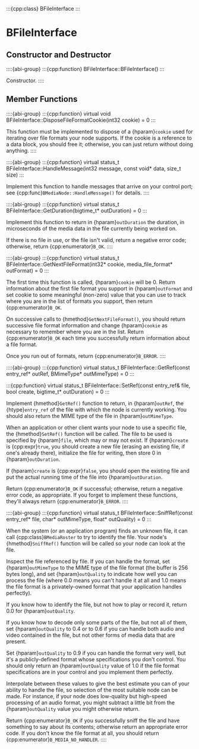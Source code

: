 :::{cpp:class} BFileInterface
:::

# BFileInterface

## Constructor and Destructor

::::{abi-group}
:::{cpp:function} BFileInterface::BFileInterface()
:::

Constructor.
::::

## Member Functions

::::{abi-group}
:::{cpp:function} virtual void BFileInterface::DisposeFileFormatCookie(int32 cookie) = 0
:::

This function must be implemented to dispose of a {hparam}`cookie` used
for iterating over file formats your node supports. If the cookie is a
reference to a data block, you should free it; otherwise, you can just
return without doing anything.
::::

::::{abi-group}
:::{cpp:function} virtual status_t BFileInterface::HandleMessage(int32 message, const void* data, size_t size)
:::

Implement this function to handle messages that arrive on your control
port; see {cpp:func}`BMediaNode::HandleMessage()` for details.
::::

::::{abi-group}
:::{cpp:function} virtual status_t BFileInterface::GetDuration(bigtime_t* outDuration) = 0
:::

Implement this function to return in {hparam}`outDuration` the duration,
in microseconds of the media data in the file currently being worked on.

If there is no file in use, or the file isn't valid, return a negative
error code; otherwise, return {cpp:enumerator}`B_OK`.
::::

::::{abi-group}
:::{cpp:function} virtual status_t BFileInterface::GetNextFileFormat(int32* cookie, media_file_format* outFormat) = 0
:::

The first time this function is called, {hparam}`cookie` will be 0. Return
information about the first file format you support in {hparam}`outFormat`
and set cookie to some meaningful (non-zero) value that you can use to
track where you are in the list of formats you support, then return
{cpp:enumerator}`B_OK`.

On successive calls to {hmethod}`GetNextFileFormat()`, you should return
successive file format information and change {hparam}`cookie` as necessary
to remember where you are in the list. Return {cpp:enumerator}`B_OK` each
time you successfully return information about a file format.

Once you run out of formats, return {cpp:enumerator}`B_ERROR`.
::::

::::{abi-group}
:::{cpp:function} virtual status_t BFileInterface::GetRef(const entry_ref* outRef, BMimeType* outMimeType) = 0
:::

:::{cpp:function} virtual status_t BFileInterface::SetRef(const entry_ref& file, bool create, bigtime_t* outDuration) = 0
:::

Implement {hmethod}`GetRef()` function to return, in {hparam}`outRef`, the
{htype}`entry_ref` of the file with which the node is currently working.
You should also return the MIME type of the file in {hparam}`outMimeType`.

When an application or other client wants your node to use a specific
file, the {hmethod}`SetRef()` function will be called. The file to be used
is specified by {hparam}`file`, which may or may not exist. If
{hparam}`create` is {cpp:expr}`true`, you should create a new file (erasing
an existing file, if one's already there), initialize the file for writing,
then store 0 in {hparam}`outDuration`.

If {hparam}`create` is {cpp:expr}`false`, you should open the existing
file and put the actual running time of the file into
{hparam}`outDuration`.

Return {cpp:enumerator}`B_OK` if successful; otherwise, return a negative
error code, as appropriate. If you forget to implement these functions,
they'll always return {cpp:enumerator}`B_ERROR`.
::::

::::{abi-group}
:::{cpp:function} virtual status_t BFileInterface::SniffRef(const entry_ref* file, char* outMimeType, float* outQuality) = 0
:::

When the system (or an application program) finds an unknown file, it can
call {cpp:class}`BMediaRoster` to try to identify the file. Your node's
{hmethod}`SniffRef()` function will be called so your node can look at the
file.

Inspect the file referenced by file. If you can handle the format, set
{hparam}`outMimeType` to the MIME type of the file format (the buffer is
256 bytes long), and set {hparam}`outQuality` to indicate how well you can
process the file (where 0.0 means you can't handle it at all and 1.0 means
the file format is a privately-owned format that your application handles
perfectly).

If you know how to identify the file, but not how to play or record it,
return 0.0 for {hparam}`outQuality`.

If you know how to decode only some parts of the file, but not all of
them, set {hparam}`outQuality` to 0.4 or to 0.6 if you can handle both
audio and video contained in the file, but not other forms of media data
that are present.

Set {hparam}`outQuality` to 0.9 if you can handle the format very well,
but it's a publicly-defined format whose specifications you don't control.
You should only return an {hparam}`outQuality` value of 1.0 if the file
format specifications are in your control and you implement them perfectly.

Interpolate between these values to give the best estimate you can of your
ability to handle the file, so selection of the most suitable node can be
made. For instance, if your node does low-quality but high-speed processing
of an audio format, you might subtract a little bit from the
{hparam}`outQuality` value you might otherwise return.

Return {cpp:enumerator}`B_OK` if you successfully sniff the file and have
something to say about its contents; otherwise return an appropriate error
code. If you don't know the file format at all, you should return
{cpp:enumerator}`B_MEDIA_NO_HANDLER`.
::::

